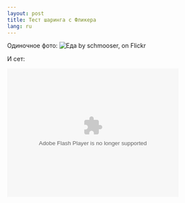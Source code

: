 ```yaml
---
layout: post
title: Тест шаринга с Фликера 
lang: ru
---
```


Одиночное фото:
![Еда by schmooser, on Flickr](http://farm8.staticflickr.com/7255/6907247696_26b6c82187_z.jpg)

И сет:

<object width="400" height="300"> 
  <param name="flashvars" value="offsite=true&lang=en-us&page_show_url=%2Fphotos%2Fschmooser%2Fsets%2F72157628473194053%2Fshow%2F&page_show_back_url=%2Fphotos%2Fschmooser%2Fsets%2F72157628473194053%2F&set_id=72157628473194053&jump_to="></param> 
  <param name="movie" value="http://www.flickr.com/apps/slideshow/show.swf?v=109615"></param> 
  <param name="allowFullScreen" value="true"></param>
  <embed type="application/x-shockwave-flash" src="http://www.flickr.com/apps/slideshow/show.swf?v=109615" 
  allowFullScreen="true" flashvars="offsite=true&lang=en-us&page_show_url=%2Fphotos%2Fschmooser%2Fsets%2F72157628473194053%2Fshow%2F&page_show_back_url=%2Fphotos%2Fschmooser%2Fsets%2F72157628473194053%2F&set_id=72157628473194053&jump_to=" width="400" height="300">
  </embed>
</object>
